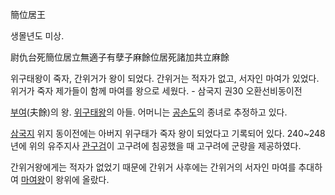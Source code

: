 簡位居王

생몰년도 미상.

尉仇台死簡位居立無適子有孽子麻餘位居死諸加共立麻餘  

위구태왕이 죽자, 간위거가 왕이 되었다. 간위거는 적자가 없고, 서자인 마여가 있었다. 위거가 죽자 제가들이 함께 마여를 왕으로 세웠다. -
삼국지 권30 오환선비동이전

  
[부여](%EB%B6%80%EC%97%AC.md)(夫餘)의 왕.
[위구태왕](%EC%9C%84%EA%B5%AC%ED%83%9C%EC%99%95.md)의 아들. 어머니는
[공손도](%EA%B3%B5%EC%86%90%EB%8F%84.md)의 종녀로 추정하고 있다.

[삼국지](%EC%82%BC%EA%B5%AD%EC%A7%80.md) 위지 동이전에는 아버지 위구태가 죽자 왕이 되었다고 기록되어 있다.
240~248년에 위의 유주지사 [관구검](%EA%B4%80%EA%B5%AC%EA%B2%80.md)이 고구려에 침공했을 때 고구려에
군량을 제공하였다.

간위거왕에게는 적자가 없었기 때문에 간위거 사후에는 간위거의 서자인 마여를 추대하여
[마여왕](%EB%A7%88%EC%97%AC%EC%99%95.md)이 왕위에 올랐다.

